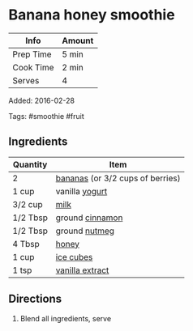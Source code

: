 # Banana honey smoothie

| Info      | Amount |
| --------- | ------ |
| Prep Time | 5 min  |
| Cook Time | 2 min  |
| Serves    | 4      |

Added: 2016-02-28

Tags: #smoothie #fruit

## Ingredients

| Quantity | Item                                                         |
| -------- | ------------------------------------------------------------ |
| 2        | [bananas](../Ingredients/banana.md) (or 3/2 cups of berries) |
| 1 cup    | vanilla [yogurt](../Ingredients/yogurt.md)                   |
| 3/2 cup  | [milk](../Ingredients/milk.md)                               |
| 1/2 Tbsp | ground [cinnamon](../Ingredients/cinnamon.md)                |
| 1/2 Tbsp | ground [nutmeg](../Ingredients/nutmeg.md)                    |
| 4 Tbsp   | [honey](../Ingredients/honey.md)                             |
| 1 cup    | [ice cubes](../Ingredients/ice.md)                           |
| 1 tsp    | [vanilla extract](../Ingredients/vanilla%20extract.md)       |

## Directions

1. Blend all ingredients, serve
